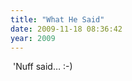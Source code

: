 ```yaml
---
title: "What He Said"
date: 2009-11-18 08:36:42
year: 2009
---
```

<a href="http://imgs.xkcd.com/comics/academia_vs_business.png"><img src="http://imgs.xkcd.com/comics/academia_vs_business.png" alt="" /></a>
'Nuff said… :-)
